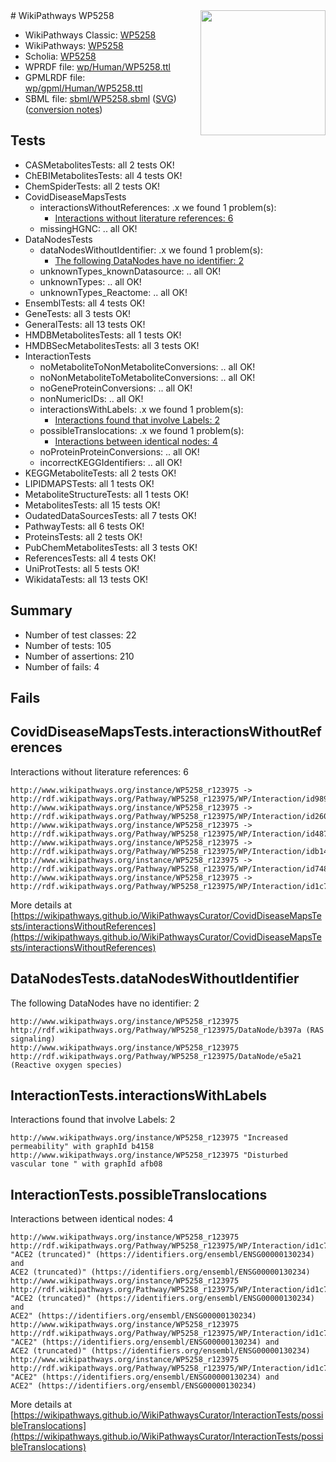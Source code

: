 <img style="float: right; width: 200px" src="../logo.png" />
# WikiPathways WP5258

* WikiPathways Classic: [WP5258](https://classic.wikipathways.org/instance/WP5258)
* WikiPathways: [WP5258](https://identifiers.org/wikipathways:WP5258)
* Scholia: [WP5258](https://scholia.toolforge.org/wikipathways/WP5258)
* WPRDF file: [wp/Human/WP5258.ttl](../wp/Human/WP5258.ttl)
* GPMLRDF file: [wp/gpml/Human/WP5258.ttl](../wp/gpml/Human/WP5258.ttl)
* SBML file: [sbml/WP5258.sbml](../sbml/WP5258.sbml) ([SVG](../sbml/WP5258.svg)) ([conversion notes](../sbml/WP5258.txt))

## Tests
* CASMetabolitesTests: all 2 tests OK!
* ChEBIMetabolitesTests: all 4 tests OK!
* ChemSpiderTests: all 2 tests OK!
* CovidDiseaseMapsTests
    * interactionsWithoutReferences: .x we found 1 problem(s):
        * [Interactions without literature references: 6](#2e295934)
    * missingHGNC: .. all OK!
* DataNodesTests
    * dataNodesWithoutIdentifier: .x we found 1 problem(s):
        * [The following DataNodes have no identifier: 2](#d2d32fa1)
    * unknownTypes_knownDatasource: .. all OK!
    * unknownTypes: .. all OK!
    * unknownTypes_Reactome: .. all OK!
* EnsemblTests: all 4 tests OK!
* GeneTests: all 3 tests OK!
* GeneralTests: all 13 tests OK!
* HMDBMetabolitesTests: all 1 tests OK!
* HMDBSecMetabolitesTests: all 3 tests OK!
* InteractionTests
    * noMetaboliteToNonMetaboliteConversions: .. all OK!
    * noNonMetaboliteToMetaboliteConversions: .. all OK!
    * noGeneProteinConversions: .. all OK!
    * nonNumericIDs: .. all OK!
    * interactionsWithLabels: .x we found 1 problem(s):
        * [Interactions found that involve Labels: 2](#630d2679)
    * possibleTranslocations: .x we found 1 problem(s):
        * [Interactions between identical nodes: 4](#1c118209)
    * noProteinProteinConversions: .. all OK!
    * incorrectKEGGIdentifiers: .. all OK!
* KEGGMetaboliteTests: all 2 tests OK!
* LIPIDMAPSTests: all 1 tests OK!
* MetaboliteStructureTests: all 1 tests OK!
* MetabolitesTests: all 15 tests OK!
* OudatedDataSourcesTests: all 7 tests OK!
* PathwayTests: all 6 tests OK!
* ProteinsTests: all 2 tests OK!
* PubChemMetabolitesTests: all 3 tests OK!
* ReferencesTests: all 4 tests OK!
* UniProtTests: all 5 tests OK!
* WikidataTests: all 13 tests OK!


## Summary

* Number of test classes: 22
* Number of tests: 105
* Number of assertions: 210
* Number of fails: 4

## Fails

<a name="2e295934" />

## CovidDiseaseMapsTests.interactionsWithoutReferences

Interactions without literature references: 6
```
http://www.wikipathways.org/instance/WP5258_r123975 -> http://rdf.wikipathways.org/Pathway/WP5258_r123975/WP/Interaction/id9893fd00
http://www.wikipathways.org/instance/WP5258_r123975 -> http://rdf.wikipathways.org/Pathway/WP5258_r123975/WP/Interaction/id260039df
http://www.wikipathways.org/instance/WP5258_r123975 -> http://rdf.wikipathways.org/Pathway/WP5258_r123975/WP/Interaction/id48739a9
http://www.wikipathways.org/instance/WP5258_r123975 -> http://rdf.wikipathways.org/Pathway/WP5258_r123975/WP/Interaction/idb14e7f6e
http://www.wikipathways.org/instance/WP5258_r123975 -> http://rdf.wikipathways.org/Pathway/WP5258_r123975/WP/Interaction/id748b9d75
http://www.wikipathways.org/instance/WP5258_r123975 -> http://rdf.wikipathways.org/Pathway/WP5258_r123975/WP/Interaction/id1c7c5bd8
```

More details at [https://wikipathways.github.io/WikiPathwaysCurator/CovidDiseaseMapsTests/interactionsWithoutReferences](https://wikipathways.github.io/WikiPathwaysCurator/CovidDiseaseMapsTests/interactionsWithoutReferences)

<a name="d2d32fa1" />

## DataNodesTests.dataNodesWithoutIdentifier

The following DataNodes have no identifier: 2
```
http://www.wikipathways.org/instance/WP5258_r123975 http://rdf.wikipathways.org/Pathway/WP5258_r123975/DataNode/b397a (RAS signaling)
http://www.wikipathways.org/instance/WP5258_r123975 http://rdf.wikipathways.org/Pathway/WP5258_r123975/DataNode/e5a21 (Reactive oxygen species)
```

<a name="630d2679" />

## InteractionTests.interactionsWithLabels

Interactions found that involve Labels: 2
```
http://www.wikipathways.org/instance/WP5258_r123975 "Increased permeability" with graphId b4158
http://www.wikipathways.org/instance/WP5258_r123975 "Disturbed vascular tone " with graphId afb08
```

<a name="1c118209" />

## InteractionTests.possibleTranslocations

Interactions between identical nodes: 4
```
http://www.wikipathways.org/instance/WP5258_r123975 http://rdf.wikipathways.org/Pathway/WP5258_r123975/WP/Interaction/id1c7c5bd8 "ACE2 (truncated)" (https://identifiers.org/ensembl/ENSG00000130234) and 
ACE2 (truncated)" (https://identifiers.org/ensembl/ENSG00000130234)
http://www.wikipathways.org/instance/WP5258_r123975 http://rdf.wikipathways.org/Pathway/WP5258_r123975/WP/Interaction/id1c7c5bd8 "ACE2 (truncated)" (https://identifiers.org/ensembl/ENSG00000130234) and 
ACE2" (https://identifiers.org/ensembl/ENSG00000130234)
http://www.wikipathways.org/instance/WP5258_r123975 http://rdf.wikipathways.org/Pathway/WP5258_r123975/WP/Interaction/id1c7c5bd8 "ACE2" (https://identifiers.org/ensembl/ENSG00000130234) and 
ACE2 (truncated)" (https://identifiers.org/ensembl/ENSG00000130234)
http://www.wikipathways.org/instance/WP5258_r123975 http://rdf.wikipathways.org/Pathway/WP5258_r123975/WP/Interaction/id1c7c5bd8 "ACE2" (https://identifiers.org/ensembl/ENSG00000130234) and 
ACE2" (https://identifiers.org/ensembl/ENSG00000130234)
```

More details at [https://wikipathways.github.io/WikiPathwaysCurator/InteractionTests/possibleTranslocations](https://wikipathways.github.io/WikiPathwaysCurator/InteractionTests/possibleTranslocations)

